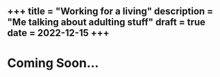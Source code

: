 +++
title = "Working for a living"
description = "Me talking about adulting stuff"
draft = true
date = 2022-12-15
+++
---

# Coming Soon...


